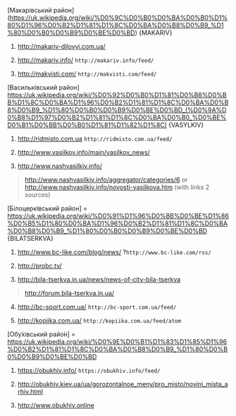 [Макарівський район] (https://uk.wikipedia.org/wiki/%D0%9C%D0%B0%D0%BA%D0%B0%D1%80%D1%96%D0%B2%D1%81%D1%8C%D0%BA%D0%B8%D0%B9_%D1%80%D0%B0%D0%B9%D0%BE%D0%BD) {MAKARIV}

1. http://makariv-dilovyi.com.ua/

2. http://makariv.info/  `http://makariv.info/feed/`

3. http://makvisti.com/  `http://makvisti.com/feed/`


[Василькі́вський район] https://uk.wikipedia.org/wiki/%D0%92%D0%B0%D1%81%D0%B8%D0%BB%D1%8C%D0%BA%D1%96%D0%B2%D1%81%D1%8C%D0%BA%D0%B8%D0%B9_%D1%80%D0%B0%D0%B9%D0%BE%D0%BD_(%D0%9A%D0%B8%D1%97%D0%B2%D1%81%D1%8C%D0%BA%D0%B0_%D0%BE%D0%B1%D0%BB%D0%B0%D1%81%D1%82%D1%8C) {VASYLKIV}

1. http://ridmisto.com.ua  `http://ridmisto.com.ua/feed/`

2. http://www.vasilkov.info/main/vasilkov_news/

3. http://www.nashvasilkiv.info/
  > http://www.nashvasilkiv.info/aggregator/categories/6 or 
  > http://www.nashvasilkiv.info/novosti-vasilkova.htm (with links 2 sources)


[Білоцеркі́вський район] = https://uk.wikipedia.org/wiki/%D0%91%D1%96%D0%BB%D0%BE%D1%86%D0%B5%D1%80%D0%BA%D1%96%D0%B2%D1%81%D1%8C%D0%BA%D0%B8%D0%B9_%D1%80%D0%B0%D0%B9%D0%BE%D0%BD {BILATSERKVA}

1. http://www.bc-like.com/blog/news/  ?`http://www.bc-like.com/rss/`

2. http://probc.tv/

3. http://bila-tserkva.in.ua/news/news-of-city-bila-tserkva
> http://forum.bila-tserkva.in.ua/

4. http://bc-sport.com.ua/ `http://bc-sport.com.ua/feed/`

5. http://kopiika.com.ua/  `http://kopiika.com.ua/feed/atom`


[Обу́хівський райо́н] = https://uk.wikipedia.org/wiki/%D0%9E%D0%B1%D1%83%D1%85%D1%96%D0%B2%D1%81%D1%8C%D0%BA%D0%B8%D0%B9_%D1%80%D0%B0%D0%B9%D0%BE%D0%BD

1. https://obukhiv.info/ `https://obukhiv.info/feed/`

2. http://obukhiv.kiev.ua/ua/gorozontalnoe_meny/pro_misto/novini_mista_arhiv.html

3. http://www.obukhiv.online




